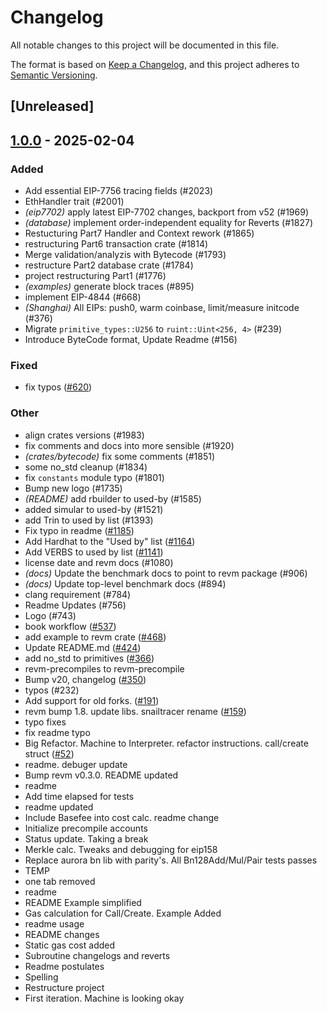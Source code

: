 # Changelog

All notable changes to this project will be documented in this file.

The format is based on [Keep a Changelog](https://keepachangelog.com/en/1.0.0/),
and this project adheres to [Semantic Versioning](https://semver.org/spec/v2.0.0.html).

## [Unreleased]

## [1.0.0](https://github.com/leovct/revm/releases/tag/revm-bytecode-v1.0.0) - 2025-02-04

### Added

- Add essential EIP-7756 tracing fields (#2023)
- EthHandler trait (#2001)
- *(eip7702)* apply latest EIP-7702 changes, backport from v52 (#1969)
- *(database)* implement order-independent equality for Reverts (#1827)
- Restucturing Part7 Handler and Context rework (#1865)
- restructuring Part6 transaction crate (#1814)
- Merge validation/analyzis with Bytecode (#1793)
- restructure Part2 database crate (#1784)
- project restructuring Part1 (#1776)
- *(examples)* generate block traces (#895)
- implement EIP-4844 (#668)
- *(Shanghai)* All EIPs: push0, warm coinbase, limit/measure initcode (#376)
- Migrate `primitive_types::U256` to `ruint::Uint<256, 4>` (#239)
- Introduce ByteCode format, Update Readme (#156)

### Fixed

- fix typos ([#620](https://github.com/leovct/revm/pull/620))

### Other

- align crates versions (#1983)
- fix comments and docs into more sensible (#1920)
- *(crates/bytecode)* fix some comments (#1851)
- some no_std cleanup (#1834)
- fix `constants` module typo (#1801)
- Bump new logo (#1735)
- *(README)* add rbuilder to used-by (#1585)
- added simular to used-by (#1521)
- add Trin to used by list (#1393)
- Fix typo in readme ([#1185](https://github.com/leovct/revm/pull/1185))
- Add Hardhat to the "Used by" list ([#1164](https://github.com/leovct/revm/pull/1164))
- Add VERBS to used by list ([#1141](https://github.com/leovct/revm/pull/1141))
- license date and revm docs (#1080)
- *(docs)* Update the benchmark docs to point to revm package (#906)
- *(docs)* Update top-level benchmark docs (#894)
- clang requirement (#784)
- Readme Updates (#756)
- Logo (#743)
- book workflow ([#537](https://github.com/leovct/revm/pull/537))
- add example to revm crate ([#468](https://github.com/leovct/revm/pull/468))
- Update README.md ([#424](https://github.com/leovct/revm/pull/424))
- add no_std to primitives ([#366](https://github.com/leovct/revm/pull/366))
- revm-precompiles to revm-precompile
- Bump v20, changelog ([#350](https://github.com/leovct/revm/pull/350))
- typos (#232)
- Add support for old forks. ([#191](https://github.com/leovct/revm/pull/191))
- revm bump 1.8. update libs. snailtracer rename ([#159](https://github.com/leovct/revm/pull/159))
- typo fixes
- fix readme typo
- Big Refactor. Machine to Interpreter. refactor instructions. call/create struct ([#52](https://github.com/leovct/revm/pull/52))
- readme. debuger update
- Bump revm v0.3.0. README updated
- readme
- Add time elapsed for tests
- readme updated
- Include Basefee into cost calc. readme change
- Initialize precompile accounts
- Status update. Taking a break
- Merkle calc. Tweaks and debugging for eip158
- Replace aurora bn lib with parity's. All Bn128Add/Mul/Pair tests passes
- TEMP
- one tab removed
- readme
- README Example simplified
- Gas calculation for Call/Create. Example Added
- readme usage
- README changes
- Static gas cost added
- Subroutine changelogs and reverts
- Readme postulates
- Spelling
- Restructure project
- First iteration. Machine is looking okay
